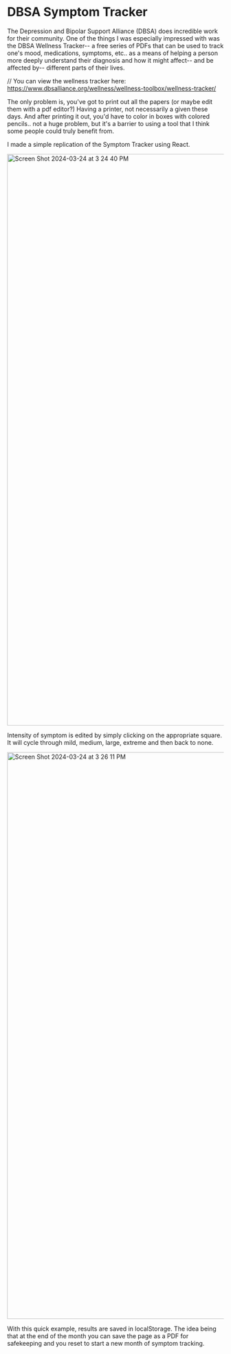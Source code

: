 # DBSA Symptom Tracker

The Depression and Bipolar Support Alliance (DBSA) does incredible work for their community. One of the things I was especially impressed with was the DBSA Wellness Tracker-- a free series of PDFs that can be used to track one's mood, medications, symptoms, etc.. as a means of helping a person more deeply understand their diagnosis and how it might affect-- and be affected by-- different parts of their lives. 

// You can view the wellness tracker here: https://www.dbsalliance.org/wellness/wellness-toolbox/wellness-tracker/

The only problem is, you've got to print out all the papers (or maybe edit them with a pdf editor?) Having a printer, not necessarily a given these days. And after printing it out, you'd have to color in boxes with colored pencils.. not a huge problem, but it's a barrier to using a tool that I think some people could truly benefit from. 

I made a simple replication of the Symptom Tracker using React.

<img width="1327" alt="Screen Shot 2024-03-24 at 3 24 40 PM" src="https://github.com/iklug/dbsa-symptoms/assets/110748275/dff3611b-a168-4a7f-b0ea-f6b40dd501e7">

Intensity of symptom is edited by simply clicking on the appropriate square. It will cycle through mild, medium, large, extreme and then back to none.

<img width="1316" alt="Screen Shot 2024-03-24 at 3 26 11 PM" src="https://github.com/iklug/dbsa-symptoms/assets/110748275/ac8e452c-f8ac-4fc4-a784-bdafa1eb8d65">

With this quick example, results are saved in localStorage. The idea being that at the end of the month you can save the page as a PDF for safekeeping and you reset to start a new month of symptom tracking. 

